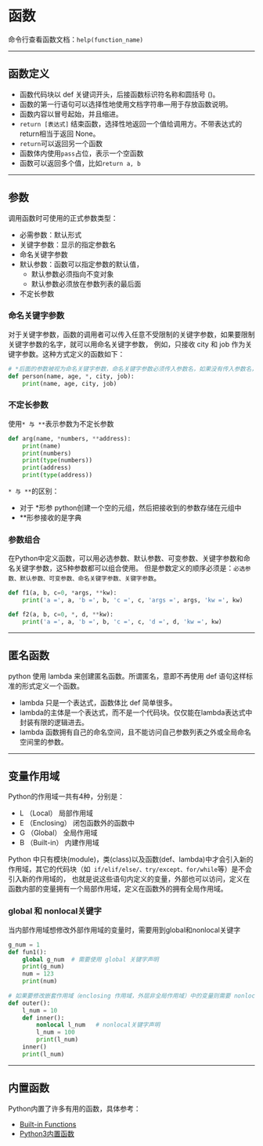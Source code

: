 # 函数

命令行查看函数文档：`help(function_name)`


---
## 函数定义

- 函数代码块以 def 关键词开头，后接函数标识符名称和圆括号 ()。
- 函数的第一行语句可以选择性地使用文档字符串—用于存放函数说明。
- 函数内容以冒号起始，并且缩进。
- `return [表达式]` 结束函数，选择性地返回一个值给调用方。不带表达式的return相当于返回 None。
- `return`可以返回另一个函数
- 函数体内使用`pass`占位，表示一个空函数
- 函数可以返回多个值，比如`return a, b`


---
## 参数

调用函数时可使用的正式参数类型：

- 必需参数：默认形式
- 关键字参数：显示的指定参数名
- 命名关键字参数
- 默认参数：函数可以指定参数的默认值，
    - 默认参数必须指向不变对象
    - 默认参数必须放在参数列表的最后面
- 不定长参数


### 命名关键字参数

对于关键字参数，函数的调用者可以传入任意不受限制的关键字参数，如果要限制关键字参数的名字，就可以用命名关键字参数，
例如，只接收 city 和 job 作为关键字参数。这种方式定义的函数如下：

```python
# *后面的参数被视为命名关键字参数，命名关键字参数必须传入参数名，如果没有传入参数名，调用将报错。
def person(name, age, *, city, job):
    print(name, age, city, job)
```


### 不定长参数

使用`* 与 **`表示参数为不定长参数

```python
def arg(name, *numbers, **address):
    print(name)
    print(numbers)
    print(type(numbers))
    print(address)
    print(type(address))
```

`* 与 **`的区别：

- 对于 *形参 python创建一个空的元组，然后把接收到的参数存储在元组中
- **形参接收的是字典

### 参数组合


在Python中定义函数，可以用必选参数、默认参数、可变参数、关键字参数和命名关键字参数，这5种参数都可以组合使用。
但是参数定义的顺序必须是：`必选参数、默认参数、可变参数、命名关键字参数、关键字参数`。

```python
def f1(a, b, c=0, *args, **kw):
    print('a =', a, 'b =', b, 'c =', c, 'args =', args, 'kw =', kw)

def f2(a, b, c=0, *, d, **kw):
    print('a =', a, 'b =', b, 'c =', c, 'd =', d, 'kw =', kw)
```


---
## 匿名函数

python 使用 lambda 来创建匿名函数。所谓匿名，意即不再使用 def 语句这样标准的形式定义一个函数。

- lambda 只是一个表达式，函数体比 def 简单很多。
- lambda的主体是一个表达式，而不是一个代码块。仅仅能在lambda表达式中封装有限的逻辑进去。
- lambda 函数拥有自己的命名空间，且不能访问自己参数列表之外或全局命名空间里的参数。


---
## 变量作用域

 Python的作用域一共有4种，分别是：
 
- L （Local） 局部作用域
- E （Enclosing） 闭包函数外的函数中
- G （Global） 全局作用域
- B （Built-in） 内建作用域

Python 中只有模块(module)，类(class)以及函数(def、lambda)中才会引入新的作用域，其它的代码块（如` if/elif/else/、try/except、for/while`等）是不会引入新的作用域的，
也就是说这些语句内定义的变量，外部也可以访问，定义在函数内部的变量拥有一个局部作用域，定义在函数外的拥有全局作用域。

### global 和 nonlocal关键字

当内部作用域想修改外部作用域的变量时，需要用到global和nonlocal关键字

```python
g_num = 1
def fun1():
    global g_num  # 需要使用 global 关键字声明
    print(g_num) 
    num = 123
    print(num)
    
# 如果要修改嵌套作用域（enclosing 作用域，外层非全局作用域）中的变量则需要 nonlocal 关键字
def outer():
    l_num = 10
    def inner():
        nonlocal l_num   # nonlocal关键字声明
        l_num = 100
        print(l_num)
    inner()
    print(l_num)
```

---
## 内置函数

Python内置了许多有用的函数，具体参考：

- [Built-in Functions](https://docs.python.org/3/library/functions.html)
- [Python3内置函数](http://www.runoob.com/python3/python3-built-in-functions.html)
